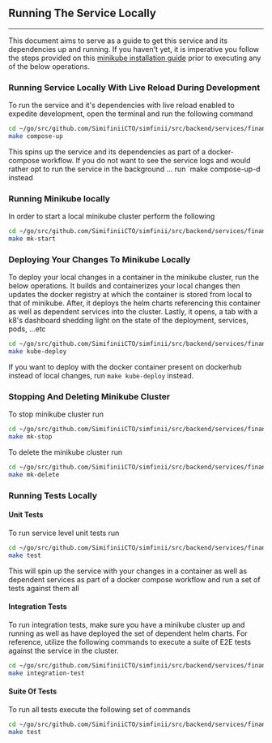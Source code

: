 ## Running The Service Locally

---

This document aims to serve as a guide to get this service and its dependencies up and running. If you haven't yet, it is imperative
you follow the steps provided on this [minikube installation guide](https://v1-18.docs.kubernetes.io/docs/tasks/tools/install-minikube/) prior to
executing any of the below operations.

### Running Service Locally With Live Reload During Development
To run the service and it's dependencies with live reload enabled to expedite development, open the terminal and run the following command
```bash
cd ~/go/src/github.com/SimifiniiCTO/simfinii/src/backend/services/financial-integration-service
make compose-up
```

This spins up the service and its dependencies as part of a docker-compose workflow. If you do not want to see the service logs and would rather
opt to run the service in the background ... run `make compose-up-d instead

### Running Minikube locally
In order to start a local minikube cluster perform the following
```bash
cd ~/go/src/github.com/SimifiniiCTO/simfinii/src/backend/services/financial-integration-service
make mk-start
```

### Deploying Your Changes To Minikube Locally
To deploy your local changes in a container in the minikube cluster, run the below operations. It builds and containerizes your local changes then
updates the docker registry at which the container is stored from local to that of minikube. After, it deploys the helm charts referencing
this container as well as dependent services into the cluster. Lastly, it opens, a tab with a k8's dashboard shedding light on the state of the
deployment, services, pods, ...etc

```bash
cd ~/go/src/github.com/SimifiniiCTO/simfinii/src/backend/services/financial-integration-service
make kube-deploy
```

If you want to deploy with the docker container present on dockerhub instead of local changes, run `make kube-deploy` instead.

### Stopping And Deleting Minikube Cluster
To stop minikube cluster run
```bash
cd ~/go/src/github.com/SimifiniiCTO/simfinii/src/backend/services/financial-integration-service
make mk-stop
```

To delete the minikube cluster run
```bash
cd ~/go/src/github.com/SimifiniiCTO/simfinii/src/backend/services/financial-integration-service
make mk-delete
```

### Running Tests Locally
#### Unit Tests
To run service level unit tests run
```bash
cd ~/go/src/github.com/SimifiniiCTO/simfinii/src/backend/services/financial-integration-service
make test
```

This will spin up the service with your changes in a container as well as dependent services as part of a docker compose workflow and
run a set of tests against them all

#### Integration Tests
To run integration tests, make sure you have a minikube cluster up and running as well as have deployed the set of dependent helm charts. For
reference, utilize the following commands to execute a suite of E2E tests against the service in the cluster.
```bash
cd ~/go/src/github.com/SimifiniiCTO/simfinii/src/backend/services/financial-integration-service
make integration-test
```

#### Suite Of Tests
To run all tests execute the following set of commands
```bash
cd ~/go/src/github.com/SimifiniiCTO/simfinii/src/backend/services/financial-integration-service
make test
```
